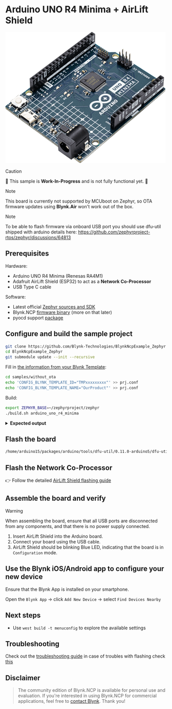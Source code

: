 
# Arduino UNO R4 Minima + AirLift Shield

![main board](../../images/Arduino-UNO-R4-Minima.png)

> [!CAUTION]
> 🚧 This sample is **Work-In-Progress** and is not fully functional yet. 🚧

> [!NOTE]
> This board is currently not supported by MCUboot on Zephyr,
> so OTA firmware updates using **Blynk.Air** won't work out of the box.

> [!NOTE]
> To be able to flash firmware via onboard USB port
> you should use dfu-util shipped with arduino
> details here: https://github.com/zephyrproject-rtos/zephyr/discussions/64813

## Prerequisites

Hardware:

- Arduino UNO R4 Minima (Renesas RA4M1)
- Adafruit AirLift Shield (ESP32) to act as a **Network Co-Processor**
- USB Type C cable

Software:

- Latest official [Zephyr sources and SDK][zephyr_sdk]
- Blynk.NCP [firmware binary][blynk_ncp_binary] (more on that later)
- pyocd support [package](https://docs.zephyrproject.org/latest/boards/arm/arduino_uno_r4/doc/index.html)

## Configure and build the sample project

```sh
git clone https://github.com/Blynk-Technologies/BlynkNcpExample_Zephyr
cd BlynkNcpExample_Zephyr
git submodule update --init --recursive
```

Fill in [the information from your Blynk Template](https://bit.ly/BlynkInject):

```sh
cd samples/without_ota
echo 'CONFIG_BLYNK_TEMPLATE_ID="TMPxxxxxxxxx"' >> prj.conf
echo 'CONFIG_BLYNK_TEMPLATE_NAME="OurProduct"' >> prj.conf
```

Build:

```sh
export ZEPHYR_BASE=~/zephyrproject/zephyr
./build.sh arduino_uno_r4_minima
```

<details><summary><b>Expected output</b></summary>

```log
...
...
[123/124] Linking C executable zephyr/zephyr.elf
Memory region         Used Size  Region Size  %age Used
           FLASH:       29708 B       240 KB     12.09%
             RAM:       16744 B        32 KB     51.10%
        IDT_LIST:          0 GB         2 KB      0.00%
Generating files from build/zephyr/zephyr.elf for board: arduino_uno_r4_minima
[124/124] cd ....../build/zephyr/zephyr.elf
```

</details>

## Flash the board

```sh
/home/arduino15/packages/arduino/tools/dfu-util/0.11.0-arduino5/dfu-util --device 0x2341:0x0069,:0x0369 -D "build/zephyr/zephyr.bin" -a0 -Q
```

## Flash the Network Co-Processor

👉 Follow the detailed [AirLift Shield flashing guide](../../flashing_ncp/Adafruit_AirLift_Shield.md)

## Assemble the board and verify

> [!WARNING]
> When assembling the board, ensure that all USB ports are disconnected from any components, and that there is no power supply connected.

1. Insert AirLift Shield into the Arduino board.
2. Connect your board using the USB cable.
3. AirLift Shield should be blinking Blue LED, indicating that the board is in `Configuration` mode.

## Use the Blynk iOS/Android app to configure your new device

Ensure that the Blynk App is installed on your smartphone.

Open the `Blynk App` -> click `Add New Device` -> select `Find Devices Nearby`


## Next steps

- Use `west build -t menuconfig` to explore the available settings

## Troubleshooting

Check out the [troubleshooting guide](../../Troubleshooting.md)
in case of troubles with flashing check [this](https://github.com/zephyrproject-rtos/zephyr/discussions/64813)

## Disclaimer

> The community edition of Blynk.NCP is available for personal use and evaluation.
If you're interested in using Blynk.NCP for commercial applications, feel free to [contact Blynk][blynk_sales]. Thank you!

[zephyr_sdk]: https://docs.zephyrproject.org/latest/develop/getting_started/index.html
[blynk_ncp_binary]: https://docs.blynk.io/en/blynk.ncp/supported-connectivity-modules
[blynk_sales]: https://blynk.io/en/contact-us-business

